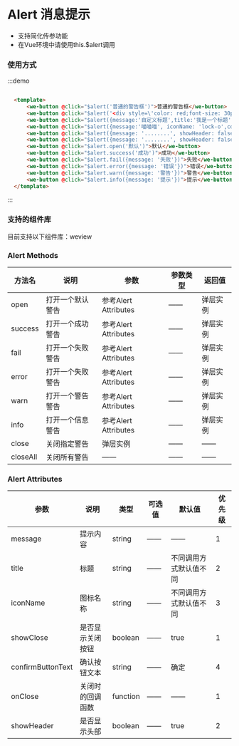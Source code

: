 <script>
  export default {
    methods: {
      open() {},
      success() {}
    }
  }
</script>
# Alert 消息提示

- 支持简化传参功能
- 在Vue环境中请使用this.$alert调用

### 使用方式

:::demo

```html

  <template>
      <we-button @click="$alert('普通的警告框')">普通的警告框</we-button>
      <we-button @click="$alert('<div style=\'color: red;font-size: 30px\'>自定义样式</div>')">自定义样式</we-button>
      <we-button @click="$alert({message:'自定义标题',title:'我是一个标题'})">自定义标题</we-button>
      <we-button @click="$alert({message:'喵喵喵', iconName: 'lock-o',confirmButtonText: '???'})">自定义图标和按钮文本</we-button>
      <we-button @click="$alert({message: '........', showHeader: false})">木有头部</we-button>
      <we-button @click="$alert({message: '........', showHeader: false, showClose: false})">木有头部和关闭按钮</we-button>
      <we-button @click="$alert.open('默认')">默认</we-button>
      <we-button @click="$alert.success('成功')">成功</we-button>
      <we-button @click="$alert.fail({message: '失败'})">失败</we-button>
      <we-button @click="$alert.error({message: '错误'})">错误</we-button>
      <we-button @click="$alert.warn({message: '警告'})">警告</we-button>
      <we-button @click="$alert.info({message: '提示'})">提示</we-button>
  </template>

```
:::

### 支持的组件库

目前支持以下组件库：weview

### Alert Methods
| 方法名     | 说明                                     | 参数          | 参数类型   | 返回值        |
|---------- |----------------------------------------- |--------------|----------- |------------- |
| open      | 打开一个默认警告                       |	参考Alert Attributes |	——         | 弹层实例 |
| success   | 打开一个成功警告                       |	参考Alert Attributes |	——         | 弹层实例 |
| fail      | 打开一个失败警告                       |	参考Alert Attributes |	——         | 弹层实例 |
| error     | 打开一个失败警告                       |	参考Alert Attributes |	——         | 弹层实例 |
| warn      | 打开一个警告警告                       |	参考Alert Attributes |	——         | 弹层实例 |
| info      | 打开一个信息警告                       |	参考Alert Attributes |	——         | 弹层实例 |
| close     | 关闭指定警告                           |	弹层实例       |	——         | —— |
| closeAll  | 关闭所有警告                           |	——             |	——       | —— |

### Alert Attributes
| 参数      | 说明                                 | 类型      | 可选值       | 默认值   | 优先级 |
|---------- |------------------------------------ |---------- |------------- |-------- |-------- |
| message   |	提示内容                             |	string    |	——          |	——       | 1 |
| title     |	标题                                 |	string    |	——          |	不同调用方式默认值不同    | 2 |
| iconName  |	图标名称                             |	string    |	——          |	不同调用方式默认值不同       | 3 |
| showClose |	是否显示关闭按钮                      |	boolean   |	——          |	true     | 1 |
| confirmButtonText |	确认按钮文本                 |	string    |	——          |	确定     | 4 |
| onClose   |	关闭时的回调函数                     |	function  |	——          |	——       | 1 |
| showHeader|	是否显示头部                         |	boolean   |	——          |	true     | 2 |

